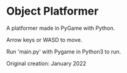 # Object Platformer

A platformer made in PyGame with Python.

Arrow keys or WASD to move.

Run 'main.py' with Pygame in Python3 to run.

Original creation: January 2022
